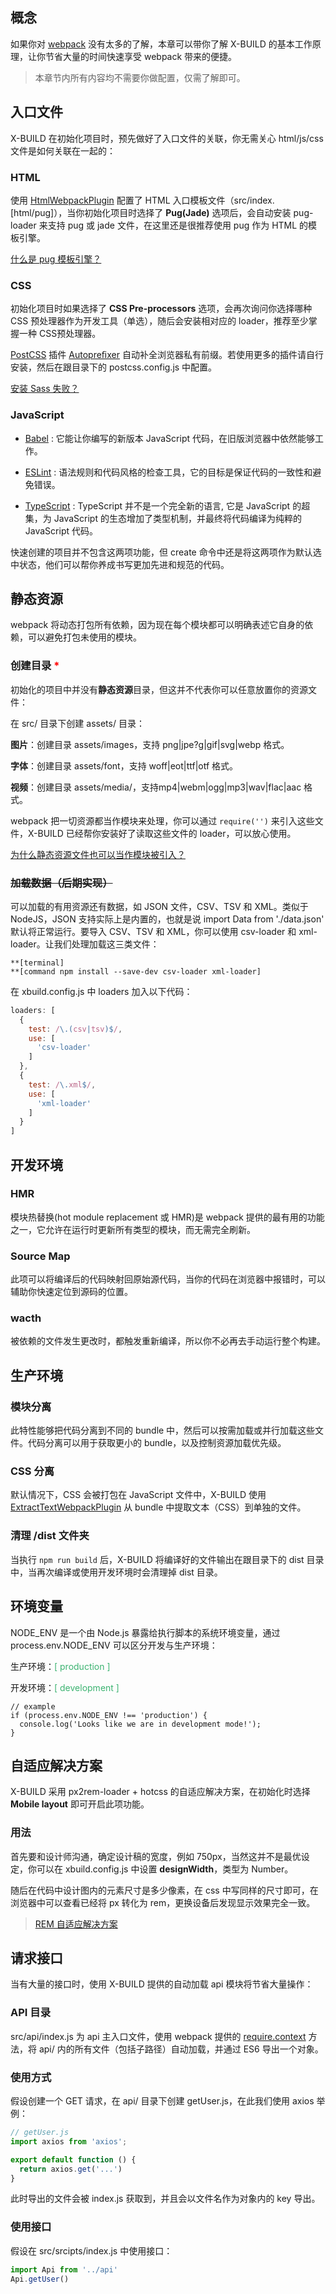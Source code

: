 ## 概念

如果你对 [webpack](https://webpack.docschina.org/concepts/) 没有太多的了解，本章可以带你了解 X-BUILD 的基本工作原理，让你节省大量的时间快速享受 webpack 带来的便捷。

> 本章节内所有内容均不需要你做配置，仅需了解即可。

## 入口文件

X-BUILD 在初始化项目时，预先做好了入口文件的关联，你无需关心 html/js/css 文件是如何关联在一起的：

### HTML

使用 [HtmlWebpackPlugin](https://webpack.docschina.org/plugins/html-webpack-plugin) 配置了 HTML 入口模板文件（src/index.[html/pug]），当你初始化项目时选择了 **Pug(Jade)** 选项后，会自动安装 pug-loader 来支持 pug 或 jade 文件，在这里还是很推荐使用 pug 作为 HTML 的模板引擎。

[什么是 pug 模板引擎？](https://pug.bootcss.com/api/getting-started.html)

### CSS

初始化项目时如果选择了 **CSS Pre-processors** 选项，会再次询问你选择哪种 CSS 预处理器作为开发工具（单选），随后会安装相对应的 loader，推荐至少掌握一种 CSS预处理器。

[PostCSS](https://postcss.org/) 插件 [Autopreﬁxer](https://github.com/postcss/autoprefixer) 自动补全浏览器私有前缀。若使用更多的插件请自行安装，然后在跟目录下的 postcss.config.js 中配置。

[安装 Sass 失败？](https://segmentfault.com/a/1190000010984731)

### JavaScript

- [Babel](https://www.babeljs.cn/) : 它能让你编写的新版本 JavaScript 代码，在旧版浏览器中依然能够工作。

- [ESLint](https://cn.eslint.org/) : 语法规则和代码风格的检查工具，它的目标是保证代码的一致性和避免错误。

- [TypeScript](https://www.tslang.cn/index.html) : TypeScript 并不是一个完全新的语言, 它是 JavaScript 的超集，为 JavaScript 的生态增加了类型机制，并最终将代码编译为纯粹的 JavaScript 代码。

快速创建的项目并不包含这两项功能，但 create 命令中还是将这两项作为默认选中状态，他们可以帮你养成书写更加先进和规范的代码。

## 静态资源

webpack 将动态打包所有依赖，因为现在每个模块都可以明确表述它自身的依赖，可以避免打包未使用的模块。

### 创建目录 <font color=red>*</font> 

初始化的项目中并没有**静态资源**目录，但这并不代表你可以任意放置你的资源文件：

在 src/ 目录下创建 assets/ 目录：

**图片**：创建目录 assets/images，支持 png|jpe?g|gif|svg|webp 格式。

**字体**：创建目录 assets/font，支持 woff|eot|ttf|otf 格式。

**视频**：创建目录 assets/media/，支持mp4|webm|ogg|mp3|wav|flac|aac 格式。

webpack 把一切资源都当作模块来处理，你可以通过 `require('')` 来引入这些文件，X-BUILD 已经帮你安装好了读取这些文件的 loader，可以放心使用。

[为什么静态资源文件也可以当作模块被引入？](https://webpack.docschina.org/loaders/file-loader)

### ~~加载数据（后期实现）~~

可以加载的有用资源还有数据，如 JSON 文件，CSV、TSV 和 XML。类似于 NodeJS，JSON 支持实际上是内置的，也就是说 import Data from './data.json' 默认将正常运行。要导入 CSV、TSV 和 XML，你可以使用 csv-loader 和 xml-loader。让我们处理加载这三类文件：

```
**[terminal]
**[command npm install --save-dev csv-loader xml-loader]
```

在 xbuild.config.js 中 loaders 加入以下代码：

```javascript
loaders: [
  {
    test: /\.(csv|tsv)$/,
    use: [
      'csv-loader'
    ]
  },
  {
    test: /\.xml$/,
    use: [
      'xml-loader'
    ]
  }
]
```

## 开发环境

### HMR

模块热替换(hot module replacement 或 HMR)是 webpack 提供的最有用的功能之一，它允许在运行时更新所有类型的模块，而无需完全刷新。

### Source Map

此项可以将编译后的代码映射回原始源代码，当你的代码在浏览器中报错时，可以辅助你快速定位到源码的位置。

### wacth

被依赖的文件发生更改时，都触发重新编译，所以你不必再去手动运行整个构建。

## 生产环境

### 模块分离

此特性能够把代码分离到不同的 bundle 中，然后可以按需加载或并行加载这些文件。代码分离可以用于获取更小的 bundle，以及控制资源加载优先级。

### CSS 分离

默认情况下，CSS 会被打包在 JavaScript 文件中，X-BUILD 使用 [ExtractTextWebpackPlugin](https://webpack.docschina.org/plugins/extract-text-webpack-plugin) 从 bundle 中提取文本（CSS）到单独的文件。

### 清理 /dist 文件夹

当执行 `npm run build` 后，X-BUILD 将编译好的文件输出在跟目录下的 dist 目录中，当再次编译或使用开发环境时会清理掉 dist 目录。

## 环境变量

NODE_ENV 是一个由 Node.js 暴露给执行脚本的系统环境变量，通过 process.env.NODE_ENV 可以区分开发与生产环境：

生产环境：<font color=MediumSeaGreen>[ production ]</font> 

开发环境：<font color=MediumSeaGreen>[ development ]</font>

```
// example
if (process.env.NODE_ENV !== 'production') {
  console.log('Looks like we are in development mode!');
}
```

## 自适应解决方案

X-BUILD 采用 px2rem-loader + hotcss 的自适应解决方案，在初始化时选择 **Mobile layout** 即可开启此项功能。

### 用法

首先要和设计师沟通，确定设计稿的宽度，例如 750px，当然这并不是最优设定，你可以在 xbuild.config.js 中设置 **designWidth**，类型为 Number。

随后在代码中设计图内的元素尺寸是多少像素，在 css 中写同样的尺寸即可，在浏览器中可以查看已经将 px 转化为 rem，更换设备后发现显示效果完全一致。

> [REM 自适应解决方案](https://juejin.im/post/5ad9a694f265da0b7a203f9b)

## 请求接口

当有大量的接口时，使用 X-BUILD 提供的自动加载 api 模块将节省大量操作：

### API 目录

src/api/index.js 为 api 主入口文件，使用 webpack 提供的 [require.context](https://webpack.docschina.org/guides/dependency-management/#require-context) 方法，将 api/ 内的所有文件（包括子路径）自动加载，并通过 ES6 导出一个对象。

### 使用方式

假设创建一个 GET 请求，在 api/ 目录下创建 getUser.js，在此我们使用 axios 举例：

```JavaScript 
// getUser.js
import axios from 'axios';

export default function () {
  return axios.get('...')
}
```

此时导出的文件会被 index.js 获取到，并且会以文件名作为对象内的 key 导出。

### 使用接口

假设在 src/srcipts/index.js 中使用接口：

```JavaScript
import Api from '../api'
Api.getUser()
```